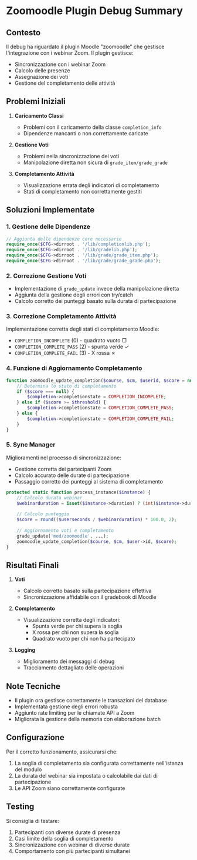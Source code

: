 # Zoomoodle Plugin Debug Summary

## Contesto
Il debug ha riguardato il plugin Moodle "zoomoodle" che gestisce l'integrazione con i webinar Zoom. Il plugin gestisce:
- Sincronizzazione con i webinar Zoom
- Calcolo delle presenze
- Assegnazione dei voti
- Gestione del completamento delle attività

## Problemi Iniziali
1. **Caricamento Classi**
   - Problemi con il caricamento della classe `completion_info`
   - Dipendenze mancanti o non correttamente caricate

2. **Gestione Voti**
   - Problemi nella sincronizzazione dei voti
   - Manipolazione diretta non sicura di `grade_item/grade_grade`

3. **Completamento Attività**
   - Visualizzazione errata degli indicatori di completamento
   - Stati di completamento non correttamente gestiti

## Soluzioni Implementate

### 1. Gestione delle Dipendenze
```php
// Aggiunta delle dipendenze core necessarie
require_once($CFG->dirroot . '/lib/completionlib.php');
require_once($CFG->dirroot . '/lib/gradelib.php');
require_once($CFG->dirroot . '/lib/grade/grade_item.php');
require_once($CFG->dirroot . '/lib/grade/grade_grade.php');
```

### 2. Correzione Gestione Voti
- Implementazione di `grade_update` invece della manipolazione diretta
- Aggiunta della gestione degli errori con try/catch
- Calcolo corretto dei punteggi basato sulla durata di partecipazione

### 3. Correzione Completamento Attività
Implementazione corretta degli stati di completamento Moodle:
- `COMPLETION_INCOMPLETE` (0) - quadrato vuoto □
- `COMPLETION_COMPLETE_PASS` (2) - spunta verde ✓
- `COMPLETION_COMPLETE_FAIL` (3) - X rossa ✗

### 4. Funzione di Aggiornamento Completamento
```php
function zoomoodle_update_completion($course, $cm, $userid, $score = null) {
    // Determina lo stato di completamento
    if ($score === null) {
        $completion->completionstate = COMPLETION_INCOMPLETE;
    } else if ($score >= $threshold) {
        $completion->completionstate = COMPLETION_COMPLETE_PASS;
    } else {
        $completion->completionstate = COMPLETION_COMPLETE_FAIL;
    }
}
```

### 5. Sync Manager
Miglioramenti nel processo di sincronizzazione:
- Gestione corretta dei partecipanti Zoom
- Calcolo accurato delle durate di partecipazione
- Passaggio corretto dei punteggi al sistema di completamento

```php
protected static function process_instance($instance) {
    // Calcolo durata webinar
    $webinarduration = isset($instance->duration) ? (int)$instance->duration : 0;
    
    // Calcolo punteggio
    $score = round(($userseconds / $webinarduration) * 100.0, 2);
    
    // Aggiornamento voti e completamento
    grade_update('mod/zoomoodle', ...);
    zoomoodle_update_completion($course, $cm, $user->id, $score);
}
```

## Risultati Finali
1. **Voti**
   - Calcolo corretto basato sulla partecipazione effettiva
   - Sincronizzazione affidabile con il gradebook di Moodle

2. **Completamento**
   - Visualizzazione corretta degli indicatori:
     * Spunta verde per chi supera la soglia
     * X rossa per chi non supera la soglia
     * Quadrato vuoto per chi non ha partecipato

3. **Logging**
   - Miglioramento dei messaggi di debug
   - Tracciamento dettagliato delle operazioni

## Note Tecniche
- Il plugin ora gestisce correttamente le transazioni del database
- Implementata gestione degli errori robusta
- Aggiunto rate limiting per le chiamate API a Zoom
- Migliorata la gestione della memoria con elaborazione batch

## Configurazione
Per il corretto funzionamento, assicurarsi che:
1. La soglia di completamento sia configurata correttamente nell'istanza del modulo
2. La durata del webinar sia impostata o calcolabile dai dati di partecipazione
3. Le API Zoom siano correttamente configurate

## Testing
Si consiglia di testare:
1. Partecipanti con diverse durate di presenza
2. Casi limite della soglia di completamento
3. Sincronizzazione con webinar di diverse durate
4. Comportamento con più partecipanti simultanei 